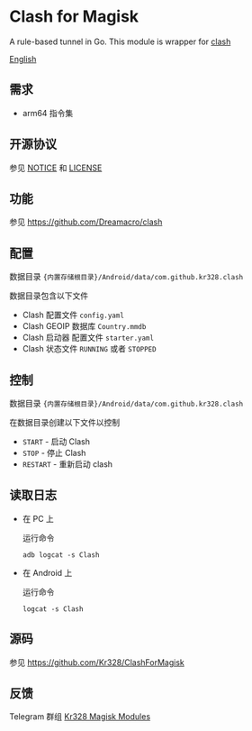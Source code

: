 # Clash for Magisk

A rule-based tunnel in Go. This module is wrapper for [clash](https://github.com/Dreamacro/clash) 

[English](https://github.com/Magisk-Modules-Repo/clash_for_magisk/blob/master/README.md)

## 需求

* arm64 指令集


## 开源协议

参见 [NOTICE](https://github.com/Magisk-Modules-Repo/clash_for_magisk/blob/master/NOTICE) 和 [LICENSE](https://github.com/Magisk-Modules-Repo/clash_for_magisk/blob/master/LICENSE)


## 功能

参见 https://github.com/Dreamacro/clash



## 配置

数据目录 `{内置存储根目录}/Android/data/com.github.kr328.clash`

数据目录包含以下文件

* Clash 配置文件 `config.yaml`
* Clash GEOIP 数据库 `Country.mmdb`
* Clash 启动器 配置文件  `starter.yaml`
* Clash 状态文件 `RUNNING` 或者 `STOPPED`



## 控制

数据目录  `{内置存储根目录}/Android/data/com.github.kr328.clash`

在数据目录创建以下文件以控制

* `START` - 启动 Clash
* `STOP` - 停止 Clash
* `RESTART` - 重新启动 clash 



## 读取日志

* 在 PC 上

  运行命令

  `adb logcat -s Clash`

* 在 Android 上

  运行命令

  `logcat -s Clash`
  



## 源码

参见 https://github.com/Kr328/ClashForMagisk



## 反馈

Telegram 群组 [Kr328 Magisk Modules](https://t.me/kr328_magisk_modules)

